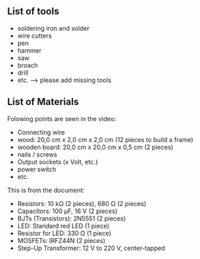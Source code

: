 ## List of tools
+ soldering iron and solder
+ wire cutters
+ pen
+ hammer
+ saw
+ broach
+ drill
+ etc. 
--> please add missing tools

## List of Materials
Folowing points are seen in the video:
+ Connecting wire
+ wood: 20,0 cm x 2,0 cm x 2,0 cm (12 pieces to build a frame)
+ wooden board: 20,0 cm x 20,0 cm x 0,5 cm (2 pieces)
+ nails / screws
+ Output sockets (x Volt, etc.)
+ power switch 
+ etc. 

This is from the document: 
+ Resistors: 10 kΩ (2 pieces), 680 Ω (2 pieces)
+ Capacitors: 100 μF, 16 V (2 pieces)
+ BJTs (Transistors): 2N5551 (2 pieces)
+ LED: Standard red LED (1 piece)
+ Resistor for LED: 330 Ω (1 piece)
+ MOSFETs: IRFZ44N (2 pieces)
+ Step-Up Transformer: 12 V to 220 V, center-tapped